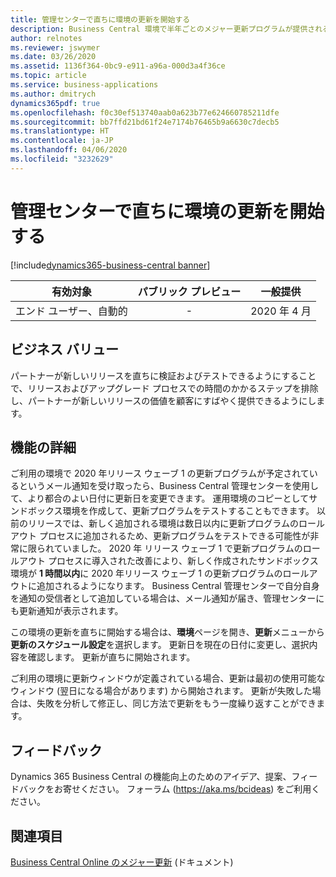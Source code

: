 ```yaml
---
title: 管理センターで直ちに環境の更新を開始する
description: Business Central 環境で半年ごとのメジャー更新プログラムが提供されると、環境で利用できる更新プログラムを直ちにインストールするアクションが Business Central 管理センターで利用可能になります。 これによりユーザーは、新しいサンドボックス環境を作成し、新しいサンドボックスに対して直ちに更新プログラムを実行することができます。 このオプションを使用すると、更新のスケジュール設定での遅延がなくなり、サンドボックス環境で更新プログラムをテストするプロセスが合理化されます。
author: relnotes
ms.reviewer: jswymer
ms.date: 03/26/2020
ms.assetid: 1136f364-0bc9-e911-a96a-000d3a4f36ce
ms.topic: article
ms.service: business-applications
ms.author: dmitrych
dynamics365pdf: true
ms.openlocfilehash: f0c30ef513740aab0a623b77e624660785211dfe
ms.sourcegitcommit: bb7ffd21bd61f24e7174b76465b9a6630c7decb5
ms.translationtype: HT
ms.contentlocale: ja-JP
ms.lasthandoff: 04/06/2020
ms.locfileid: "3232629"
---
```

# <a name="start-immediate-environment-updates-in-the-administration-center"></a>管理センターで直ちに環境の更新を開始する
[!include[dynamics365-business-central banner](../includes/dynamics365-business-central.md)]

| 有効対象    |  パブリック プレビュー | 一般提供 | 
| ---------- | :----------: |:----------: |
|エンド ユーザー、自動的|-| 2020 年 4 月|


## <a name="business-value"></a>ビジネス バリュー
<!-- bv start -->
パートナーが新しいリリースを直ちに検証およびテストできるようにすることで、リリースおよびアップグレード プロセスでの時間のかかるステップを排除し、パートナーが新しいリリースの価値を顧客にすばやく提供できるようにします。
<!-- bv end -->



## <a name="feature-details"></a>機能の詳細
<!--feature detail start -->
ご利用の環境で 2020 年リリース ウェーブ 1 の更新プログラムが予定されているというメール通知を受け取ったら、Business Central 管理センターを使用して、より都合のよい日付に更新日を変更できます。 運用環境のコピーとしてサンドボックス環境を作成して、更新プログラムをテストすることもできます。 以前のリリースでは、新しく追加される環境は数日以内に更新プログラムのロールアウト プロセスに追加されるため、更新プログラムをテストできる可能性が非常に限られていました。 2020 年 リリース ウェーブ 1 で更新プログラムのロールアウト プロセスに導入された改善により、新しく作成されたサンドボックス環境が **1 時間以内**に 2020 年リリース ウェーブ 1 の更新プログラムのロールアウトに追加されるようになります。 Business Central 管理センターで自分自身を通知の受信者として追加している場合は、メール通知が届き、管理センターにも更新通知が表示されます。 

この環境の更新を直ちに開始する場合は、**環境**ページを開き、**更新**メニューから**更新のスケジュール設定**を選択します。 更新日を現在の日付に変更し、選択内容を確認します。 更新が直ちに開始されます。 

ご利用の環境に更新ウィンドウが定義されている場合、更新は最初の使用可能なウィンドウ (翌日になる場合があります) から開始されます。 更新が失敗した場合は、失敗を分析して修正し、同じ方法で更新をもう一度繰り返すことができます。 
<!--feature detail end -->






## <a name="tell-us-what-you-think"></a>フィードバック
Dynamics 365 Business Central の機能向上のためのアイデア、提案、フィードバックをお寄せください。 フォーラム (https://aka.ms/bcideas) をご利用ください。




## <a name="see-also"></a>関連項目


<!--docs start-->
[Business Central Online のメジャー更新](https://docs.microsoft.com/dynamics365/business-central/dev-itpro/administration/update-rollout-timelime) (ドキュメント)
<!--docs end-->

